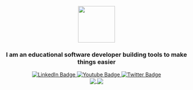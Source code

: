 <div id="header" align="center">
  <img src="https://jordanrhea.com/static/adbcda42ecabced8df18d5f9a71b6c4d/67b11/jordan-rhea-header.avif" width="100"/>
  <h3>I am an educational software developer building tools to make things easier</h3>
</div>

<div id="badges" align="center">
  <a href="https://www.linkedin.com/in/rheajt/">
    <img src="https://img.shields.io/badge/LinkedIn-blue?style=for-the-badge&logo=linkedin&logoColor=white" alt="LinkedIn Badge"/>
  </a>
  <a href="https://www.youtube.com/jordanrhea">
    <img src="https://img.shields.io/badge/YouTube-red?style=for-the-badge&logo=youtube&logoColor=white" alt="Youtube Badge"/>
  </a>
  <a href="https://twitter.com/rheajt">
    <img src="https://img.shields.io/badge/Twitter-blue?style=for-the-badge&logo=twitter&logoColor=white" alt="Twitter Badge"/>
  </a>
</div>

<div id="projects" align="center">
  <a href="https://git.io/streak-stats">
    <img align="center" src="http://github-readme-streak-stats.herokuapp.com?user=rheajt&theme=gruvbox" />
  </a>
  <a href="https://github.com/anuraghazra/github-readme-stats">
    <img align="center" src="https://github-readme-stats.vercel.app/api/top-langs/?username=rheajt&count_private=true&theme=gruvbox&show_icons=true&layout=compact" />
  </a>
</div>
